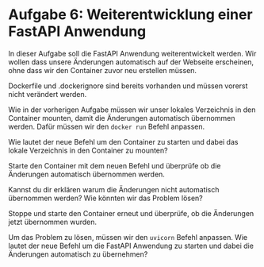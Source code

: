 # Aufgabe 6: Weiterentwicklung einer FastAPI Anwendung

In dieser Aufgabe soll die FastAPI Anwendung weiterentwickelt werden. Wir wollen dass unsere Änderungen automatisch auf der Webseite erscheinen, ohne dass wir den Container zuvor neu erstellen müssen.

Dockerfile und .dockerignore sind bereits vorhanden und müssen vorerst nicht verändert werden.

Wie in der vorherigen Aufgabe müssen wir unser lokales Verzeichnis in den Container mounten, damit die Änderungen automatisch übernommen werden. Dafür müssen wir den `docker run` Befehl anpassen.

Wie lautet der neue Befehl um den Container zu starten und dabei das lokale Verzeichnis in den Container zu mounten?

Starte den Container mit dem neuen Befehl und überprüfe ob die Änderungen automatisch übernommen werden.

Kannst du dir erklären warum die Änderungen nicht automatisch übernommen werden? Wie könnten wir das Problem lösen?

Stoppe und starte den Container erneut und überprüfe, ob die Änderungen jetzt übernommen wurden.

Um das Problem zu lösen, müssen wir den `uvicorn` Befehl anpassen. Wie lautet der neue Befehl um die FastAPI Anwendung zu starten und dabei die Änderungen automatisch zu übernehmen?
